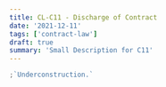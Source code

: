 ```yaml
---
title: CL-C11 - Discharge of Contract
date: '2021-12-11'
tags: ['contract-law']
draft: true
summary: 'Small Description for C11'
---
```


```js
;`Underconstruction.`
```
